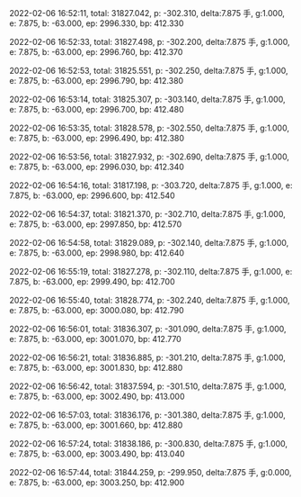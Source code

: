 2022-02-06 16:52:11, total: 31827.042, p: -302.310, delta:7.875 手, g:1.000, e: 7.875, b: -63.000, ep: 2996.330, bp: 412.330

2022-02-06 16:52:33, total: 31827.498, p: -302.200, delta:7.875 手, g:1.000, e: 7.875, b: -63.000, ep: 2996.760, bp: 412.370

2022-02-06 16:52:53, total: 31825.551, p: -302.250, delta:7.875 手, g:1.000, e: 7.875, b: -63.000, ep: 2996.790, bp: 412.380

2022-02-06 16:53:14, total: 31825.307, p: -303.140, delta:7.875 手, g:1.000, e: 7.875, b: -63.000, ep: 2996.700, bp: 412.480

2022-02-06 16:53:35, total: 31828.578, p: -302.550, delta:7.875 手, g:1.000, e: 7.875, b: -63.000, ep: 2996.490, bp: 412.380

2022-02-06 16:53:56, total: 31827.932, p: -302.690, delta:7.875 手, g:1.000, e: 7.875, b: -63.000, ep: 2996.030, bp: 412.340

2022-02-06 16:54:16, total: 31817.198, p: -303.720, delta:7.875 手, g:1.000, e: 7.875, b: -63.000, ep: 2996.600, bp: 412.540

2022-02-06 16:54:37, total: 31821.370, p: -302.710, delta:7.875 手, g:1.000, e: 7.875, b: -63.000, ep: 2997.850, bp: 412.570

2022-02-06 16:54:58, total: 31829.089, p: -302.140, delta:7.875 手, g:1.000, e: 7.875, b: -63.000, ep: 2998.980, bp: 412.640

2022-02-06 16:55:19, total: 31827.278, p: -302.110, delta:7.875 手, g:1.000, e: 7.875, b: -63.000, ep: 2999.490, bp: 412.700

2022-02-06 16:55:40, total: 31828.774, p: -302.240, delta:7.875 手, g:1.000, e: 7.875, b: -63.000, ep: 3000.080, bp: 412.790

2022-02-06 16:56:01, total: 31836.307, p: -301.090, delta:7.875 手, g:1.000, e: 7.875, b: -63.000, ep: 3001.070, bp: 412.770

2022-02-06 16:56:21, total: 31836.885, p: -301.210, delta:7.875 手, g:1.000, e: 7.875, b: -63.000, ep: 3001.830, bp: 412.880

2022-02-06 16:56:42, total: 31837.594, p: -301.510, delta:7.875 手, g:1.000, e: 7.875, b: -63.000, ep: 3002.490, bp: 413.000

2022-02-06 16:57:03, total: 31836.176, p: -301.380, delta:7.875 手, g:1.000, e: 7.875, b: -63.000, ep: 3001.660, bp: 412.880

2022-02-06 16:57:24, total: 31838.186, p: -300.830, delta:7.875 手, g:1.000, e: 7.875, b: -63.000, ep: 3003.490, bp: 413.040

2022-02-06 16:57:44, total: 31844.259, p: -299.950, delta:7.875 手, g:0.000, e: 7.875, b: -63.000, ep: 3003.250, bp: 412.900